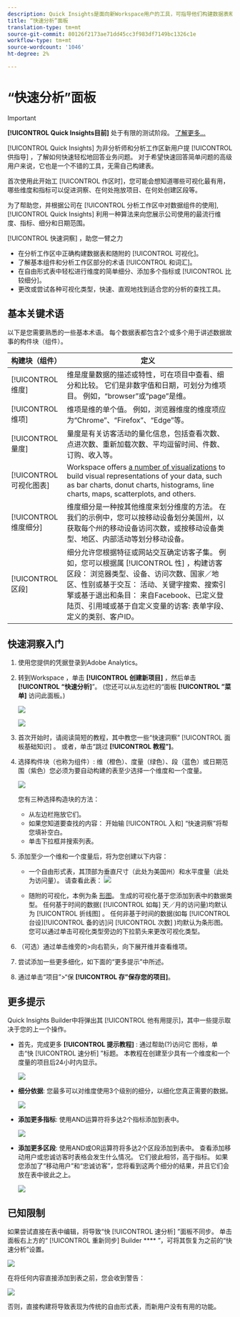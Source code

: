 ```yaml
---
description: Quick Insights是面向新Workspace用户的工具，可指导他们构建数据表和可视化
title: “快速分析”面板
translation-type: tm+mt
source-git-commit: 80126f2173ae71dd45cc3f983df7149bc1326c1e
workflow-type: tm+mt
source-wordcount: '1046'
ht-degree: 2%

---
```



# “快速分析”面板

>[!IMPORTANT]
>
>**[!UICONTROL Quick Insights目前]** 处于有限的测试阶段。 [了解更多...](https://docs.adobe.com/content/help/en/analytics/landing/an-releases.html)

[!UICONTROL Quick Insights] 为非分析师和分析工作区新用户提 [!UICONTROL 供指导] ，了解如何快速轻松地回答业务问题。 对于希望快速回答简单问题的高级用户来说，它也是一个不错的工具，无需自己构建表。

首次使用此开始工 [!UICONTROL 作区时]，您可能会想知道哪些可视化最有用，哪些维度和指标可以促进洞察、在何处拖放项目、在何处创建区段等。

为了帮助您，并根据公司在 [!UICONTROL 分析工作区中对数据组件的使用], [!UICONTROL Quick Insights] 利用一种算法来向您展示公司使用的最流行维度、指标、细分和日期范围。

[!UICONTROL 快速洞察] ，助您一臂之力

* 在分析工作区中正确构建数据表和随附的 [!UICONTROL 可视化]。
* 了解基本组件和分析工作区部分的术语 [!UICONTROL 和词汇]。
* 在自由形式表中轻松进行维度的简单细分、添加多个指标或 [!UICONTROL 比较细分]。
* 更改或尝试各种可视化类型，快速、直观地找到适合您的分析的查找工具。

## 基本关键术语

以下是您需要熟悉的一些基本术语。 每个数据表都包含2个或多个用于讲述数据故事的构件块（组件）。

| 构建块（组件） | 定义 |
|---|---|
| [!UICONTROL 维度] | 维是度量数据的描述或特性，可在项目中查看、细分和比较。 它们是非数字值和日期，可划分为维项目。 例如，“browser”或“page”是维。 |
| [!UICONTROL 维项] | 维项是维的单个值。 例如，浏览器维度的维度项应为“Chrome”、“Firefox”、“Edge”等。 |
| [!UICONTROL 量度] | 量度是有关访客活动的量化信息，包括查看次数、点进次数、重新加载次数、平均逗留时间、件数、订购、收入等。 |
| [!UICONTROL 可视化图表] | Workspace offers [a number of visualizations](/help/analyze/analysis-workspace/visualizations/freeform-analysis-visualizations.md) to build visual representations of your data, such as bar charts, donut charts, histograms, line charts, maps, scatterplots, and others. |
| [!UICONTROL 维度细分] | 维度细分是一种按其他维度来划分维度的方法。 在我们的示例中，您可以按移动设备划分美国州，以获取每个州的移动设备访问次数，或按移动设备类型、地区、内部活动等划分移动设备。 |
| [!UICONTROL 区段] | 细分允许您根据特征或网站交互确定访客子集。 例如，您可以根据属 [!UICONTROL 性] ，构建访客区段： 浏览器类型、设备、访问次数、国家／地区、性别或基于交互： 活动、关键字搜索、搜索引擎或基于退出和条目： 来自Facebook、已定义登陆页、引用域或基于自定义变量的访客: 表单字段、定义的类别、客户ID。 |

## 快速洞察入门

1. 使用您提供的凭据登录到Adobe Analytics。
1. 转到Workspace  ，单击 **[!UICONTROL 创建新项目]** ，然后单击 **[!UICONTROL “快速分析]**”。 (您还可以从左边栏的“面板 **[!UICONTROL ”菜单]** 访问此面板。)

   ![](assets/qibuilder.png)

   ![](assets/qi-panel.png)

1. 首次开始时，请阅读简短的教程，其中教您一些“快速洞察” [!UICONTROL 面板基础知识] 。 或者，单击“跳过 **[!UICONTROL 教程”]**。
1. 选择构件块（也称为组件）: 维（橙色）、度量（绿色）、段（蓝色）或日期范围（紫色）您必须为要自动构建的表至少选择一个维度和一个度量。

   ![](assets/qibuilder2.png)

   您有三种选择构造块的方法：
   * 从左边栏拖放它们。
   * 如果您知道要查找的内容： 开始输 [!UICONTROL 入和] “快速洞察”将帮您填补空白。
   * 单击下拉框并搜索列表。

1. 添加至少一个维和一个度量后，将为您创建以下内容：

   * 一个自由形式表，其顶部为垂直尺寸（此处为美国州）和水平度量（此处为访问量）。 请查看此表：
   ![](assets/qibuilder3.png)

   * 随附的可视化，本例为条 [形图](/help/analyze/analysis-workspace/visualizations/bar.md)。 生成的可视化基于您添加到表中的数据类型。 任何基于时间的数据( [!UICONTROL 如每] 天／月的访问量)均默认为 [!UICONTROL 折线图] 。 任何非基于时间的数据(如每 [!UICONTROL 台设][!UICONTROL 备的访]问 [!UICONTROL 次数] )均默认为条形图。 您可以通过单击可视化类型旁边的下拉箭头来更改可视化类型。


1. （可选）通过单击维旁的>向右箭头，向下展开维并查看维项。

1. 尝试添加一些更多细化，如下面的“更多提示”中所述。

1. 通过单击“项目”>“保 **[!UICONTROL 存”保存您的项目]**。

## 更多提示

Quick Insights Builder中将弹出其 [!UICONTROL 他有用提示]，其中一些提示取决于您的上一个操作。

* 首先，完成更多 **[!UICONTROL 提示教程]** : 通过帮助(?)访问它 图标，单击“快 [!UICONTROL 速分析] ”标题。 本教程在创建至少具有一个维度和一个度量的项目后24小时内显示。

   ![](assets/qibuilder4.png)

* **细分依据**: 您最多可以对维度使用3个级别的细分，以细化您真正需要的数据。

   ![](assets/qibuilder5.png)

* **添加更多指标**: 使用AND运算符将多达2个指标添加到表中。

   ![](assets/qibuilder6.png)

* **添加更多区段**: 使用AND或OR运算符将多达2个区段添加到表中。 查看添加移动用户或忠诚访客时表格会发生什么情况。 它们彼此相邻，高于指标。 如果您添加了“移动用户”和“忠诚访客”，您将看到这两个细分的结果，并且它们会放在表中彼此之上。

   ![](assets/qibuilder7.png)

## 已知限制

如果尝试直接在表中编辑，将导致“快 [!UICONTROL 速分析] ”面板不同步。 单击面板右上方的“ [!UICONTROL 重新同步] Builder **** ”，可将其恢复为之前的“快速分析”设置。

![](assets/qibuilder9.png)

在将任何内容直接添加到表之前，您会收到警告：

![](assets/qibuilder8.png)

否则，直接构建将导致表现为传统的自由形式表，而新用户没有有用的功能。

